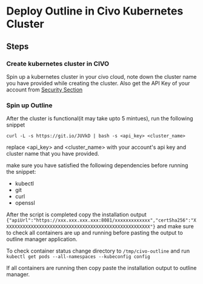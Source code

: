 # Deploy Outline in Civo Kubernetes Cluster 

## Steps

### Create kubernetes cluster in CIVO
Spin up a kubernetes cluster in your civo cloud, note down the cluster name you have provided while creating the cluster. Also get the API Key of your account from [Security Section](https://www.civo.com/account/security)

### Spin up Outline
After the cluster is functional(it may take upto 5 mintues), run the following snippet

```
curl -L -s https://git.io/JUVkD | bash -s <api_key> <cluster_name>
```

replace <api_key> and <cluster_name> with your account's api key and cluster name that you have provided.

make sure you have satisfied the following dependencies before running the snippet:

* kubectl
* git
* curl
* openssl

After the script is completed copy the installation output `{"apiUrl":"https://xxx.xxx.xxx.xxx:8081/xxxxxxxxxxxxx","certSha256":"XXXXXXXXXXXXXXXXXXXXXXXXXXXXXXXXXXXXXXXXXXXXXXXXXXXXXX"}` and make sure to check all containers are up and running before pasting the output to outline manager application.

To check container status change directory to `/tmp/civo-outline` and run `kubectl get pods --all-namespaces --kubeconfig config`

If all containers are running then copy paste the installation output to outline manager.
